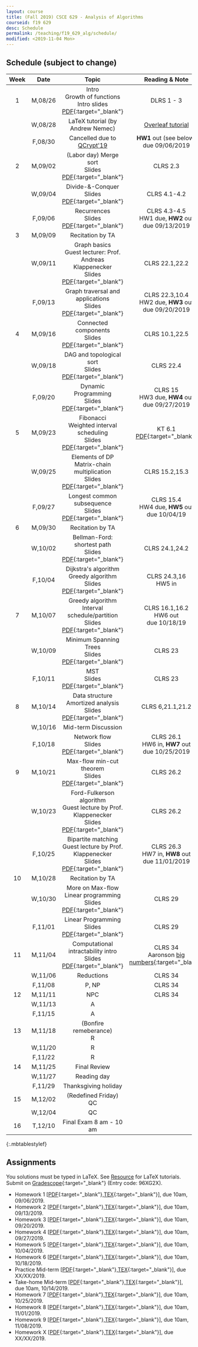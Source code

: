 ```yaml
---
layout: course
title: (Fall 2019) CSCE 629 - Analysis of Algorithms
courseid: f19 629
desc: Schedule
permalink: /teaching/f19_629_alg/schedule/
modified: <2019-11-04 Mon>
---
```


## Schedule (subject to change)

| Week | Date  | Topic | Reading & Note |
|:-----:| :---------: |:----------:|:-----:|
|1| M,08/26  | Intro <br> Growth of functions <br> Intro slides [PDF]({{base}}/teaching/f19_629_alg/f19_629_lec1_intro.pdf){:target="_blank"}  | DLRS 1 - 3 |
|| W,08/28 |LaTeX tutorial (by Andrew Nemec) | [Overleaf tutorial](https://www.sharelatex.com/blog/latex-guides/beginners-tutorial.html) |
||F,08/30 | Cancelled due to [QCrypt'19](http://2019.qcrypt.net/) | **HW1** out (see below) <br> due 09/06/2019 |
|2| M,09/02 | (Labor day) Merge sort <br> Slides [PDF]({{base}}/teaching/f19_629_alg/f19_629_lec2_merge_sort.pdf){:target="_blank"} | CLRS 2.3 | 
|| W,09/04 | Divide-&-Conquer <br> Slides [PDF]({{base}}/teaching/f19_629_alg/f19_629_lec3_divconq.pdf){:target="_blank"} | CLRS 4.1-4.2 |
||F,09/06| Recurrences <br> Slides [PDF]({{base}}/teaching/f19_629_alg/f19_629_lec4_recurrence.pdf){:target="_blank"}| CLRS 4.3-4.5 <br> HW1 due, **HW2** out <br> due 09/13/2019|
|3| M,09/09| Recitation by TA | |
|| W,09/11 |Graph basics <br> Guest lecturer: Prof. Andreas Klappenecker <br> Slides [PDF]({{base}}/teaching/f19_629_alg/f19_629_lec5_graphs_guest.pdf){:target="_blank"} | CLRS 22.1,22.2 |
||F,09/13|Graph traversal and applications <br> Slides [PDF]({{base}}/teaching/f19_629_alg/f19_629_lec6_dfs.pdf){:target="_blank"} | CLRS 22.3,10.4 <br> HW2 due, **HW3** out <br> due 09/20/2019 |
|4| M,09/16 | Connected components <br> Slides [PDF]({{base}}/teaching/f19_629_alg/f19_629_lec7_conn.pdf){:target="_blank"} | CLRS 10.1,22.5|
|| W,09/18 |DAG and topological sort <br> Slides [PDF]({{base}}/teaching/f19_629_alg/f19_629_lec8_dag.pdf){:target="_blank"} | CLRS 22.4|
||F,09/20| Dynamic Programming <br> Slides [PDF]({{base}}/teaching/f19_629_alg/f19_629_lec9_dp1.pdf){:target="_blank"} | CLRS 15 <br> HW3 due, **HW4** out <br> due 09/27/2019|
|5| M,09/23| Fibonacci <br> Weighted interval scheduling <br> Slides [PDF]({{base}}/teaching/f19_629_alg/f19_629_lec10_dp2.pdf){:target="_blank"}| KT 6.1 [PDF]({{base}}/teaching/f19_629_alg/weighted_interval_scheduling.pdf){:target="_blank"} |
|| W,09/25 | Elements of DP <br> Matrix-chain multiplication <br> Slides [PDF]({{base}}/teaching/f19_629_alg/f19_629_lec11_dp3.pdf){:target="_blank"} | CLRS 15.2,15.3 |
||F,09/27| Longest common subsequence <br> Slides [PDF]({{base}}/teaching/f19_629_alg/f19_629_lec12_dp4.pdf){:target="_blank"} | CLRS 15.4 <br> HW4 due, **HW5** out <br> due 10/04/19|
|6| M,09/30|Recitation by TA | |
||W,10/02 |Bellman-Ford: shortest path <br> Slides [PDF]({{base}}/teaching/f19_629_alg/f19_629_lec13_dp5.pdf){:target="_blank"} | CLRS 24.1,24.2|
||F,10/04|Dijkstra's algorithm <br> Greedy algorithm <br> Slides [PDF]({{base}}/teaching/f19_629_alg/f19_629_lec14_dijk.pdf){:target="_blank"} | CLRS 24.3,16 <br> HW5 in |
|7| M,10/07 |Greedy algorithm <br> Interval schedule/partition <br> Slides [PDF]({{base}}/teaching/f19_629_alg/f19_629_lec15_greedy.pdf){:target="_blank"} | CLRS 16.1,16.2 <br> HW6 out <br> due 10/18/19|
||W,10/09 |Minimum Spanning Trees <br> Slides [PDF]({{base}}/teaching/f19_629_alg/f19_629_lec16_17_mst.pdf){:target="_blank"} |CLRS 23|
||F,10/11| MST <br> Slides [PDF]({{base}}/teaching/f19_629_alg/f19_629_lec16_17_mst.pdf){:target="_blank"} | CLRS 23 |
|8| M,10/14 | Data structure <br> Amortized analysis <br> Slides [PDF]({{base}}/teaching/f19_629_alg/f19_629_lec18_ds.pdf){:target="_blank"} | CLRS 6,21.1,21.2|
|| W,10/16| Mid-term Discussion ||
||F,10/18 | Network flow <br> Slides [PDF]({{base}}/teaching/f19_629_alg/f19_629_lec19_nf.pdf){:target="_blank"}| CLRS 26.1 <br> HW6 in, **HW7** out <br> due 10/25/2019|
|9|M,10/21 |Max-flow min-cut theorem <br> Slides [PDF]({{base}}/teaching/f19_629_alg/f19_629_lec20_mfmc.pdf){:target="_blank"} | CLRS 26.2 |
|| W,10/23 | Ford-Fulkerson algorithm <br> Guest lecture by Prof. Klappenecker <br> Slides [PDF]({{base}}/teaching/f19_629_alg/f19_629_lec21_ff.pdf){:target="_blank"}| CLRS 26.2 |
||F,10/25|Bipartite matching <br> Guest lecture by Prof. Klappenecker <br> Slides [PDF]({{base}}/teaching/f19_629_alg/f19_629_lec22_bm.pdf){:target="_blank"} | CLRS 26.3 <br> HW7 in, **HW8** out <br> due 11/01/2019 |
|10| M,10/28| Recitation by TA | |
||W,10/30| More on Max-flow <br> Linear programming <br> Slides [PDF]({{base}}/teaching/f19_629_alg/f19_629_lec23_ek.pdf){:target="_blank"}| CLRS 29 |
||F,11/01|Linear Programming <br> Slides [PDF]({{base}}/teaching/f19_629_alg/f19_629_lec24_lp.pdf){:target="_blank"}| CLRS 29|
|11| M,11/04 |Computational intractability intro <br> Slides [PDF]({{base}}/teaching/f19_629_alg/f19_629_lec25_in.pdf){:target="_blank"}| CLRS 34 <br> Aaronson [big numbers](https://www.scottaaronson.com/writings/bignumbers.html){:target="_blank"}|
|| W,11/06 |Reductions | CLRS 34|
||F,11/08| P, NP| CLRS 34|
|12| M,11/11|NPC | CLRS 34|
|| W,11/13 |A | |
|| F,11/15 |A | |
|13| M,11/18 | (Bonfire remeberance) <br> R ||
||W,11/20 | R | |
||F,11/22 | R | |
|14| M,11/25 | Final Review ||
||W,11/27 | Reading day   | |
||F,11/29 | Thanksgiving holiday | |
|15 | M,12/02 | (Redefined Friday) <br> QC | |
||W,12/04 | QC | |
|16 |T,12/10| Final Exam 8 am - 10 am | |
{:.mbtablestylef}

## Assignments

You solutions must be typed in LaTeX. See [Resource]({{base}}/teaching/f19_629_alg/resource/) for LaTeX tutorials. Submit on [Gradescope](https://www.gradescope.com){:target="_blank"} (Entry code: 96XG2X). 
*  Homework 1
   [[PDF]({{base}}/teaching/f19_629_alg/f19_629_hw1.pdf){:target="_blank"},[TEX]({{base}}/teaching/f19_629_alg/f19_629_hw1.tex){:target="_blank"}],
   due 10am, 09/06/2019.
*  Homework 2
   [[PDF]({{base}}/teaching/f19_629_alg/f19_629_hw2.pdf){:target="_blank"},[TEX]({{base}}/teaching/f19_629_alg/f19_629_hw2.tex){:target="_blank"}],
   due 10am, 09/13/2019.
*  Homework 3
   [[PDF]({{base}}/teaching/f19_629_alg/f19_629_hw3.pdf){:target="_blank"},[TEX]({{base}}/teaching/f19_629_alg/f19_629_hw3.tex){:target="_blank"}],
   due 10am, 09/20/2019.
*  Homework 4
   [[PDF]({{base}}/teaching/f19_629_alg/f19_629_hw4.pdf){:target="_blank"},[TEX]({{base}}/teaching/f19_629_alg/f19_629_hw4.tex){:target="_blank"}],
   due 10am, 09/27/2019. 
*  Homework 5
   [[PDF]({{base}}/teaching/f19_629_alg/f19_629_hw5.pdf){:target="_blank"},[TEX]({{base}}/teaching/f19_629_alg/f19_629_hw5.tex){:target="_blank"}],
   due 10am, 10/04/2019. 
*  Homework 6
   [[PDF]({{base}}/teaching/f19_629_alg/f19_629_hw6.pdf){:target="_blank"},[TEX]({{base}}/teaching/f19_629_alg/f19_629_hw6.tex){:target="_blank"}],
  due 10am, 10/18/2019. 
*  Practice Mid-term
   [[PDF]({{base}}/teaching/f19_629_alg/f19_629_mid_practice.pdf){:target="_blank"},[TEX]({{base}}/teaching/f19_629_alg/f19_629_mid_practice.tex){:target="_blank"}],
   due XX/XX/2019. 
*  Take-home Mid-term
   [[PDF]({{base}}/teaching/f19_629_alg/f19_629_mid.pdf){:target="_blank"},[TEX]({{base}}/teaching/f19_629_alg/f19_629_mid.tex){:target="_blank"}],
   due 10am, 10/14/2019.
*  Homework 7
   [[PDF]({{base}}/teaching/f19_629_alg/f19_629_hw7.pdf){:target="_blank"},[TEX]({{base}}/teaching/f19_629_alg/f19_629_hw7.tex){:target="_blank"}],
  due 10am, 10/25/2019. 
*  Homework 8
   [[PDF]({{base}}/teaching/f19_629_alg/f19_629_hw8.pdf){:target="_blank"},[TEX]({{base}}/teaching/f19_629_alg/f19_629_hw8.tex){:target="_blank"}],
   due 10am, 11/01/2019. 
*  Homework 9
   [[PDF]({{base}}/teaching/f19_629_alg/f19_629_hw9.pdf){:target="_blank"},[TEX]({{base}}/teaching/f19_629_alg/f19_629_hw9.tex){:target="_blank"}],
   due 10am, 11/08/2019.
*  Homework X
   [[PDF]({{base}}/teaching/f19_629_alg/f19_629_hwx.pdf){:target="_blank"},[TEX]({{base}}/teaching/f19_629_alg/f19_629_hwx.tex){:target="_blank"}],
   due XX/XX/2019. 
   

